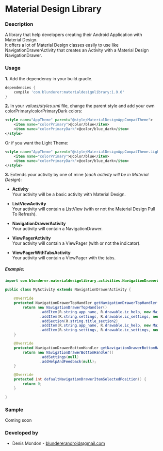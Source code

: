 Material Design Library
====================


### Description
A library that help developers creating their Android Application with Material Design.  
It offers a lot of Material Design classes easily to use like NavigationDrawerActivity that creates an Activity with a Material Design NavigationDrawer.


### Usage

**1.** Add the dependency in your build.gradle.

```groovy
dependencies {  
    compile 'com.blunderer:materialdesignlibrary:1.0.0'  
}
```

**2.** In your *values/styles.xml* file, change the parent style and add your own colorPrimary/colorPrimaryDark colors:

```xml
<style name="AppTheme" parent="@style/MaterialDesignAppCompatTheme">
    <item name="colorPrimary">@color/blue</item>
    <item name="colorPrimaryDark">@color/blue_dark</item>
</style>
```

Or if you want the Light Theme:  

```xml
<style name="AppTheme" parent="@style/MaterialDesignAppCompatTheme.Light">
    <item name="colorPrimary">@color/blue</item>
    <item name="colorPrimaryDark">@color/blue_dark</item>
</style>
```

**3.** Extends your activity by one of mine (*each activity will be in Material Design*):  

  * **Activity**  
    Your activity will be a basic activity with Material Design.

  * **ListViewActivity**  
  Your activity will contain a ListView (with or not the Material Design Pull To Refresh).

  * **NavigationDrawerActivity**  
  Your activity will contain a NavigationDrawer.

  * **ViewPagerActivity**  
  Your activity will contain a ViewPager (with or not the indicator).

  * **ViewPagerWithTabsActivity**  
  Your activity will contain a ViewPager with the tabs.

##### Example:  
```java
import com.blunderer.materialdesignlibrary.activities.NavigationDrawerActivity;

public class MyActivity extends NavigationDrawerActivity {

    @Override
    protected NavigationDrawerTopHandler getNavigationDrawerTopHandler() {
        return new NavigationDrawerTopHandler()
                .addItem(R.string.app_name, R.drawable.ic_help, new MainFragment())
                .addItem(R.string.settings, R.drawable.ic_settings, new MainFragment())
                .addSection(R.string.title_section2)
                .addItem(R.string.app_name, R.drawable.ic_help, new MainFragment())
                .addItem(R.string.settings, R.drawable.ic_settings, new MainFragment());
    }

    @Override
    protected NavigationDrawerBottomHandler getNavigationDrawerBottomHandler() {
        return new NavigationDrawerBottomHandler()
                .addSettings(null)
                .addHelpAndFeedback(null);
    }

    @Override
    protected int defaultNavigationDrawerItemSelectedPosition() {
        return 0;
    }

}
```


### Sample
Coming soon


### Developed by

 * Denis Mondon - <blundererandroid@gmail.com>